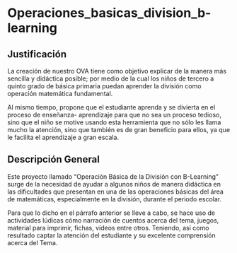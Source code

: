 # Operaciones_basicas_division_b-learning

## Justificación

La creación de nuestro OVA tiene como objetivo explicar de la manera más sencilla y didáctica posible; por medio de la cual los niños de tercero a quinto grado de básica primaria puedan aprender la división como operación matemática fundamental.

Al mismo tiempo, propone que el estudiante aprenda y se divierta en el proceso de enseñanza- aprendizaje para que no sea un proceso tedioso, sino que el niño se motive usando esta herramienta que no sólo les llama mucho la atención, sino que también es de gran beneficio para ellos, ya que le facilita el aprendizaje a gran escala.

## Descripción General 

Este proyecto llamado “Operación Básica de la División con B-Learning” surge de la necesidad de ayudar a algunos niños de manera didáctica en las dificultades que presentan en una de las operaciones básicas del área de matemáticas, especialmente en la división, durante el periodo escolar. 

Para que lo dicho en el párrafo anterior se lleve a cabo, se hace uso de actividades lúdicas cómo narración de cuentos acerca del tema, juegos, material para imprimir, fichas, vídeos entre otros.  Teniendo, así como resultado captar la atención del estudiante y su excelente comprensión acerca del Tema.


